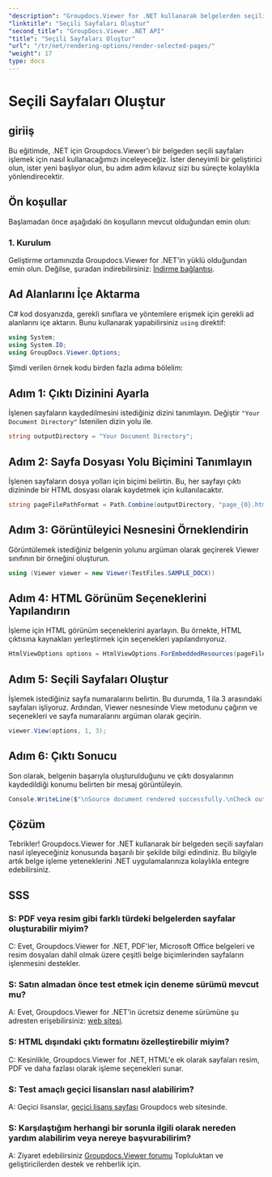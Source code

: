 ```yaml
---
"description": "Groupdocs.Viewer for .NET kullanarak belgelerden seçili sayfaların nasıl işleneceğini öğrenin. Kod örneklerinin de dahil olduğu adım adım eğitim."
"linktitle": "Seçili Sayfaları Oluştur"
"second_title": "GroupDocs.Viewer .NET API"
"title": "Seçili Sayfaları Oluştur"
"url": "/tr/net/rendering-options/render-selected-pages/"
"weight": 17
type: docs
---
```

# Seçili Sayfaları Oluştur

## giriiş

Bu eğitimde, .NET için Groupdocs.Viewer'ı bir belgeden seçili sayfaları işlemek için nasıl kullanacağımızı inceleyeceğiz. İster deneyimli bir geliştirici olun, ister yeni başlıyor olun, bu adım adım kılavuz sizi bu süreçte kolaylıkla yönlendirecektir.

## Ön koşullar

Başlamadan önce aşağıdaki ön koşulların mevcut olduğundan emin olun:

### 1. Kurulum

Geliştirme ortamınızda Groupdocs.Viewer for .NET'in yüklü olduğundan emin olun. Değilse, şuradan indirebilirsiniz: [İndirme bağlantısı](https://releases.groupdocs.com/viewer/net/).

## Ad Alanlarını İçe Aktarma

C# kod dosyanızda, gerekli sınıflara ve yöntemlere erişmek için gerekli ad alanlarını içe aktarın. Bunu kullanarak yapabilirsiniz `using` direktif:

```csharp
using System;
using System.IO;
using GroupDocs.Viewer.Options;
```

Şimdi verilen örnek kodu birden fazla adıma bölelim:

## Adım 1: Çıktı Dizinini Ayarla

İşlenen sayfaların kaydedilmesini istediğiniz dizini tanımlayın. Değiştir `"Your Document Directory"` İstenilen dizin yolu ile.

```csharp
string outputDirectory = "Your Document Directory";
```

## Adım 2: Sayfa Dosyası Yolu Biçimini Tanımlayın

İşlenen sayfaların dosya yolları için biçimi belirtin. Bu, her sayfayı çıktı dizininde bir HTML dosyası olarak kaydetmek için kullanılacaktır.

```csharp
string pageFilePathFormat = Path.Combine(outputDirectory, "page_{0}.html");
```

## Adım 3: Görüntüleyici Nesnesini Örneklendirin

Görüntülemek istediğiniz belgenin yolunu argüman olarak geçirerek Viewer sınıfının bir örneğini oluşturun.

```csharp
using (Viewer viewer = new Viewer(TestFiles.SAMPLE_DOCX))
```

## Adım 4: HTML Görünüm Seçeneklerini Yapılandırın

İşleme için HTML görünüm seçeneklerini ayarlayın. Bu örnekte, HTML çıktısına kaynakları yerleştirmek için seçenekleri yapılandırıyoruz.

```csharp
HtmlViewOptions options = HtmlViewOptions.ForEmbeddedResources(pageFilePathFormat);
```

## Adım 5: Seçili Sayfaları Oluştur

İşlemek istediğiniz sayfa numaralarını belirtin. Bu durumda, 1 ila 3 arasındaki sayfaları işliyoruz. Ardından, Viewer nesnesinde View metodunu çağırın ve seçenekleri ve sayfa numaralarını argüman olarak geçirin.

```csharp
viewer.View(options, 1, 3);
```

## Adım 6: Çıktı Sonucu

Son olarak, belgenin başarıyla oluşturulduğunu ve çıktı dosyalarının kaydedildiği konumu belirten bir mesaj görüntüleyin.

```csharp
Console.WriteLine($"\nSource document rendered successfully.\nCheck output in {outputDirectory}.");
```

## Çözüm

Tebrikler! Groupdocs.Viewer for .NET kullanarak bir belgeden seçili sayfaları nasıl işleyeceğiniz konusunda başarılı bir şekilde bilgi edindiniz. Bu bilgiyle artık belge işleme yeteneklerini .NET uygulamalarınıza kolaylıkla entegre edebilirsiniz.

## SSS

### S: PDF veya resim gibi farklı türdeki belgelerden sayfalar oluşturabilir miyim?

C: Evet, Groupdocs.Viewer for .NET, PDF'ler, Microsoft Office belgeleri ve resim dosyaları dahil olmak üzere çeşitli belge biçimlerinden sayfaların işlenmesini destekler.

### S: Satın almadan önce test etmek için deneme sürümü mevcut mu?

A: Evet, Groupdocs.Viewer for .NET'in ücretsiz deneme sürümüne şu adresten erişebilirsiniz: [web sitesi](https://releases.groupdocs.com/).

### S: HTML dışındaki çıktı formatını özelleştirebilir miyim?

C: Kesinlikle, Groupdocs.Viewer for .NET, HTML'e ek olarak sayfaları resim, PDF ve daha fazlası olarak işleme seçenekleri sunar.

### S: Test amaçlı geçici lisansları nasıl alabilirim?

A: Geçici lisanslar, [geçici lisans sayfası](https://purchase.groupdocs.com/temporary-license/) Groupdocs web sitesinde.

### S: Karşılaştığım herhangi bir sorunla ilgili olarak nereden yardım alabilirim veya nereye başvurabilirim?

A: Ziyaret edebilirsiniz [Groupdocs.Viewer forumu](https://forum.groupdocs.com/c/viewer/9) Topluluktan ve geliştiricilerden destek ve rehberlik için.